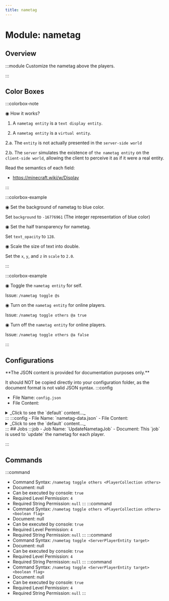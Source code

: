 ```yaml
---
title: nametag
---
```



# Module: nametag

## Overview
:::module
  Customize the nametag above the players.


:::
## Color Boxes

:::colorbox-note

  ◉ How it works?
  
  1. A `nametag entity` is a `text display entity`.
  
  2. A `nametag entity` is a `virtual entity`.
  
  2.a. The `entity` is not actually presented in the `server-side world`
  
  2.b. The `server` simulates the existence of `the nametag entity` on the `client-side world`, allowing the client to perceive it as if it were a real entity.
  
  
  
  Read the semantics of each field:
  
  - https://minecraft.wiki/w/Display


:::

:::colorbox-example

  ◉ Set the background of nametag to blue color.
  
  Set `background` to `-16776961` (The integer representation of blue color)
  
  
  
  ◉ Set the half transparency for nametag.
  
  Set `text_opacity` to `128`.
  
  
  
  ◉ Scale the size of text into double.
  
  Set the `x`, `y`, and `z` in `scale` to `2.0`.


:::

:::colorbox-example

  ◉ Toggle the `nametag entity` for self.
  
  Issue: `/nametag toggle @s`
  
  
  
  ◉ Turn on the `nametag entity` for online players.
  
  Issue: `/nametag toggle others @a true`
  
  
  
  ◉ Turn off the `nametag entity` for online players.
  
  Issue: `/nametag toggle others @a false`


:::

## Configurations
<Admonition type="warning" icon="" title="">
**The JSON content is provided for documentation purposes only.**

It should NOT be copied directly into your configuration folder, as the document format is not valid JSON syntax.
</Admonition>
:::config
- File Name: `config.json`
- File Content: 
<details>

<summary>_Click to see the `default` content..._</summary>

```json showLineNumbers title="config/fuji/modules/nametag/config.json"
{
  /* The `cron` expression used to `update` nametags. */
  "update_cron": "* * * ? * *"
  /* Define the `style` of nametag. */,
  "style": {
    "text": "<#B1B2FF>%fuji:player_playtime%🔥 %fuji:player_mined%⛏ %fuji:player_placed%🔳 %fuji:player_killed%🗡 %fuji:player_moved%🌍\n<dark_green>%player:displayname_visual%",
    "offset": {
      "x": 0.0,
      "y": 0.2,
      "z": 0.0
    },
    "size": {
      "height": 0.0,
      "width": 0.0
    },
    "scale": {
      "x": 1.0,
      "y": 1.0,
      "z": 1.0
    },
    "brightness": {
      "override_brightness": false,
      "block": 15,
      "sky": 15
    },
    "shadow": {
      "shadow": false,
      "shadow_radius": 0.0,
      "shadow_strength": 1.0
    },
    "color": {
      "background": 1073741824,
      "text_opacity": -1
    }
  }
  /* Define the `render` logic of `nametags`. */,
  "render": {
    "see_through_blocks": false,
    "view_range": 1.0
  }
}
```
</details>
:::
:::config
- File Name: `nametag-data.json`
- File Content: 
<details>

<summary>_Click to see the `default` content..._</summary>

```json showLineNumbers title="config/fuji/modules/nametag/nametag-data.json"
{
  "preferences": {}
}
```
</details>
:::
## Jobs
:::job
- Job Name: `UpdateNametagJob`
- Document:   This `job` is used to `update` the nametag for each player.


:::
## Commands
:::command
- Command Syntax: `/nametag toggle others <PlayerCollection others>`
- Document: null
- Can be executed by console: `true`
- Required Level Permission: `4`
- Required String Permission: `null`
:::
:::command
- Command Syntax: `/nametag toggle others <PlayerCollection others> <boolean flag>`
- Document: null
- Can be executed by console: `true`
- Required Level Permission: `4`
- Required String Permission: `null`
:::
:::command
- Command Syntax: `/nametag toggle <ServerPlayerEntity target>`
- Document: null
- Can be executed by console: `true`
- Required Level Permission: `4`
- Required String Permission: `null`
:::
:::command
- Command Syntax: `/nametag toggle <ServerPlayerEntity target> <boolean flag>`
- Document: null
- Can be executed by console: `true`
- Required Level Permission: `4`
- Required String Permission: `null`
:::
